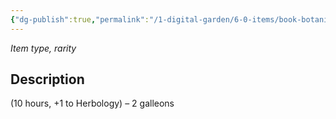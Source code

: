 ```yaml
---
{"dg-publish":true,"permalink":"/1-digital-garden/6-0-items/book-botanical-arcana/","tags":["#item","#mundane","#book"]}
---
```


*Item type, rarity*

## Description

(10 hours, +1 to Herbology) – 2 galleons